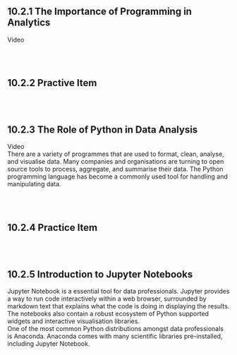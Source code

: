 ## 10.2.1 The Importance of Programming in Analytics

Video

<br/><br/>

## 10.2.2 Practive Item

<br/><br/>

## 10.2.3 The Role of Python in Data Analysis

Video
<br/>
There are a variety of programmes that are used to format, clean, analyse, and visualise data. Many companies and organisations are turning to open source tools to process, aggregate, and summarise their data. The Python programming language has become a commonly used tool for handling and manipulating data.

<br/><br/>

## 10.2.4 Practice Item

<br/><br/>

## 10.2.5 Introduction to Jupyter Notebooks
Jupyter Notebook is a essential tool for data professionals. Jupyter provides a way to run code interactively within a web browser, surrounded by markdown text that explains what the code is doing in displaying the results.
The notebooks also contain a robust ecosystem of Python supported widgets and interactive visualisation libraries.
<br/>
One of the most common Python distributions amongst data professionals is Anaconda. Anaconda comes with many scientific libraries pre-installed, including Jupyter Notebook.

<br/>